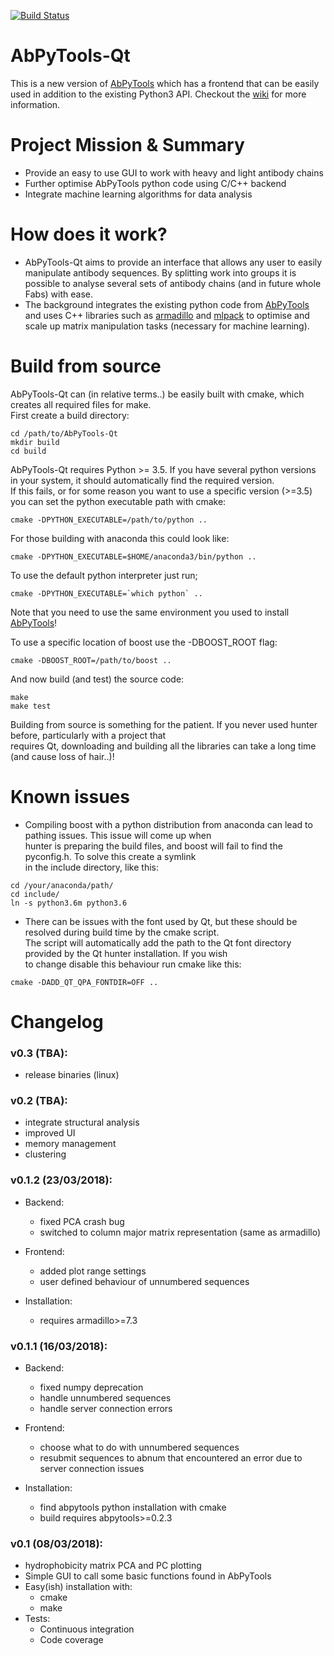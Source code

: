 [![Build Status](https://travis-ci.org/gf712/AbPyTools-Qt.svg?branch=master)](https://travis-ci.org/gf712/AbPyTools-Qt)
  
AbPyTools-Qt  
============  
  
This is a new version of [AbPyTools](https://github.com/gf712/AbPyTools) which has a frontend that can be easily used in addition to the existing Python3 API. Checkout the [wiki](https://github.com/gf712/AbPyTools-Qt/wiki) for more information.  
  
Project Mission & Summary
=========================  
- Provide an easy to use GUI to work with heavy and light antibody chains  
- Further optimise AbPyTools python code using C/C++ backend  
- Integrate machine learning algorithms for data analysis  
  
How does it work?  
=================  
- AbPyTools-Qt aims to provide an interface that allows any user to easily manipulate antibody sequences. By splitting work into groups it is possible to analyse several sets of antibody chains (and in future whole Fabs) with ease.  
- The background integrates the existing python code from [AbPyTools](https://github.com/gf712/AbPyTools) and uses C++ libraries such as [armadillo](http://arma.sourceforge.net/) and [mlpack](https://www.mlpack.org/) to optimise and scale up matrix manipulation tasks (necessary for machine learning).  
  
Build from source  
=================  
AbPyTools-Qt can (in relative terms..) be easily built with cmake, which creates all required files for make.  
First create a build directory:  
```  
cd /path/to/AbPyTools-Qt  
mkdir build  
cd build  
```  
  
AbPyTools-Qt requires Python >= 3.5. If you have several python versions in your system, it should automatically find the required version.  
If this fails, or for some reason you want to use a specific version (>=3.5) you can set the python executable path with cmake:  
```  
cmake -DPYTHON_EXECUTABLE=/path/to/python ..  
```  
For those building with anaconda this could look like:  
```  
cmake -DPYTHON_EXECUTABLE=$HOME/anaconda3/bin/python ..  
```  
To use the default python interpreter just run;

```
cmake -DPYTHON_EXECUTABLE=`which python` ..
```

Note that you need to use the same environment you used to install [AbPyTools](https://github.com/gf712/AbPyTools)!  

To use a specific location of boost use the -DBOOST_ROOT flag:
```  
cmake -DBOOST_ROOT=/path/to/boost ..  
```  

And now build (and test) the source code:  
  
```  
make  
make test  
```  
  
Building from source is something for the patient. If you never used hunter before, particularly with a project that   
requires Qt, downloading and building all the libraries can take a long time (and cause loss of hair..)!  
  
Known issues  
============  
- Compiling boost with a python distribution from anaconda can lead to pathing issues. This issue will come up when   
hunter is preparing the build files, and boost will fail to find the pyconfig.h. To solve this create a symlink  
in the include directory, like this:  
```  
cd /your/anaconda/path/  
cd include/  
ln -s python3.6m python3.6  
```  
  
- There can be issues with the font used by Qt, but these should be resolved during build time by the cmake script.  
The script will automatically add the path to the Qt font directory provided by the Qt hunter installation. If you wish  
to change disable this behaviour run cmake like this:  
  
`cmake -DADD_QT_QPA_FONTDIR=OFF ..`  
  
Changelog  
=========  
### v0.3 (TBA):  
- release binaries (linux)  
  
### v0.2 (TBA):  
- integrate structural analysis  
- improved UI  
- memory management  
- clustering

### v0.1.2 (23/03/2018):
- Backend:
  - fixed PCA crash bug
  - switched to column major matrix representation (same as armadillo)
  
- Frontend:
  - added plot range settings
  - user defined behaviour of unnumbered sequences

- Installation:
  - requires armadillo>=7.3

### v0.1.1 (16/03/2018):
- Backend:
  - fixed numpy deprecation
  - handle unnumbered sequences
  - handle server connection errors

- Frontend:
  - choose what to do with unnumbered sequences
  - resubmit sequences to abnum that encountered an error due to server connection issues
  
- Installation:
  - find abpytools python installation with cmake
  - build requires abpytools>=0.2.3
  
### v0.1 (08/03/2018):  
- hydrophobicity matrix PCA and PC plotting  
- Simple GUI to call some basic functions found in AbPyTools  
- Easy(ish) installation with:  
  - cmake  
  - make  
- Tests:
  - Continuous integration   
  - Code coverage

